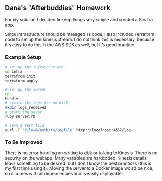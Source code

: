 ## Dana's "Afterbuddies" Homework

For my solution I decided to keep things very simple and created a Sinatra app.

Since infrastructure should be managed as code, I also included Terraform code to set up the Kinesis stream.
I do not think this is necessary, because it's easy to do this in the AWS SDK as well, but it's good practice.

### Example Setup

```bash
# set up the infrastructure
cd infra
terrafrom init
terraform apply

# set up the server
cd ..
bundle
# create the logs dir on disk
mkdir logs_received
# start the sever
ruby server.rb

# send a test file
curl -F "file=@/path/to/logfile" http://localhost:4567/log
```

### To Be Improved

There is no error handling on writing to disk or talking to Kinesis.
There is no security on the webapp.
Many variables are hardcoded.
Kinesis details leave something to be desired, but I don't know the best practices (this is my first time using it).
Moving the server to a Docker image would be nice, so it comes with all dependencies and is easily deployable.
